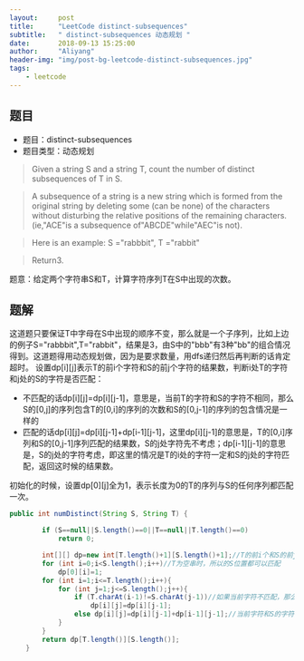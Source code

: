 ```yaml
---
layout:     post
title:      "LeetCode distinct-subsequences"
subtitle:   " distinct-subsequences 动态规划 "
date:       2018-09-13 15:25:00
author:     "Aliyang"
header-img: "img/post-bg-leetcode-distinct-subsequences.jpg"
tags:
    - leetcode
---
```

## 题目
* 题目：distinct-subsequences
* 题目类型：动态规划

> Given a string S and a string T, count the number of distinct subsequences of T in S.

> A subsequence of a string is a new string which is formed from the original string by deleting some (can be none) of the characters without disturbing the relative positions of the remaining characters. (ie,"ACE"is a subsequence of"ABCDE"while"AEC"is not).

> Here is an example:
S ="rabbbit", T ="rabbit"

> Return3.

题意：给定两个字符串S和T，计算字符序列T在S中出现的次数。

## 题解
这道题只要保证T中字母在S中出现的顺序不变，那么就是一个子序列，比如上边的例子S="rabbbit",T="rabbit"，结果是3，由S中的"bbb"有3种"bb"的组合情况得到。这道题得用动态规划做，因为是要求数量，用dfs递归然后再判断的话肯定超时。
设置dp[i][j]表示T的前i个字符和S的前j个字符的结果数，判断i处T的字符和j处的S的字符是否匹配：
* 不匹配的话dp[i][j]=dp[i][j-1]，意思是，当前T的字符和S的字符不相同，那么S的[0,j]的序列包含T的[0,i]的序列的次数和S的[0,j-1]的序列的包含情况是一样的
* 匹配的话dp[i][j]=dp[i][j-1]+dp[i-1][j-1]，这里dp[i][j-1]的意思是，T的[0,i]序列和S的[0,j-1]序列匹配的结果数，S的j处字符先不考虑；dp[i-1][j-1]的意思是，S的j处的字符考虑，即这里的情况是T的i处的字符一定和S的j处的字符匹配，返回这时候的结果数。

初始化的时候，设置dp[0][j]全为1，表示长度为0的T的序列与S的任何序列都匹配一次。
``` java
public int numDistinct(String S, String T) {

        if (S==null||S.length()==0||T==null||T.length()==0)
            return 0;

        int[][] dp=new int[T.length()+1][S.length()+1];//T的前i个和S的前j的组合数
        for (int i=0;i<S.length();i++)//T为空串时，所以的S位置都可以匹配
            dp[0][i]=1;
        for (int i=1;i<=T.length();i++){
            for (int j=1;j<=S.length();j++){
                if (T.charAt(i-1)!=S.charAt(j-1))//如果当前字符不匹配，那么为当前字符和S的前面子串的匹配数
                    dp[i][j]=dp[i][j-1];
                else dp[i][j]=dp[i][j-1]+dp[i-1][j-1];//当前字符和S的字符不匹配以及匹配的情况的合计
            }
        }
        return dp[T.length()][S.length()];
    }
```
